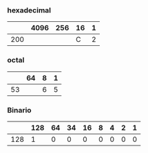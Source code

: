 ### hexadecimal

|     | 4096 | 256 | 16  | 1   |
| --- | ---- | --- | --- | --- |
| 200 |      |     | C   | 2   |

### octal

|     | 64  | 8   | 1   |
| --- | --- | --- | --- |
| 53  |     | 6   | 5   |

### Binario

|     | 128 | 64  | 34  | 16  | 8   | 4   | 2   | 1   |
| --- | --- | --- | --- | --- | --- | --- | --- | --- |
| 128 | 1   | 0   | 0   | 0   | 0   | 0   | 0   | 0   |
